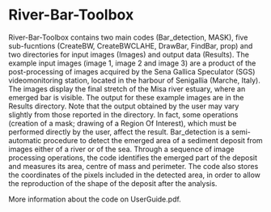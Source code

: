 # River-Bar-Toolbox

River-Bar-Toolbox contains two main codes (Bar_detection, MASK), five sub-fucntions (CreateBW, CreateBWCLAHE, DrawBar, FindBar, prop) and two directories for input images (Images) and output data (Results). The example input images (image 1, image 2 and image 3) are a product of the post-processing of images acquired by the Sena Gallica Speculator (SGS) videomonitoring station, located in the harbour of Senigallia (Marche, Italy). The images display the final stretch of the Misa river estuary, where an emerged bar is visible. The output for these example images are in the Results directory. Note that the output obtained by the user may vary slightly from those reported in the directory. In fact, some operations (creation of a mask; drawing of a Region Of Interest), which must be performed directly by the user, affect the result.
Bar_detection is a semi-automatic procedure to detect the emerged area of a sediment deposit from images either of a river or of the sea. Through a sequence of image processing operations, the code identifies the emerged part of the deposit and measures its area, centre of mass and perimeter. The code also stores the coordinates of the pixels included in the detected area, in order to allow the reproduction of the shape of the deposit after the analysis.

More information about the code on UserGuide.pdf.
